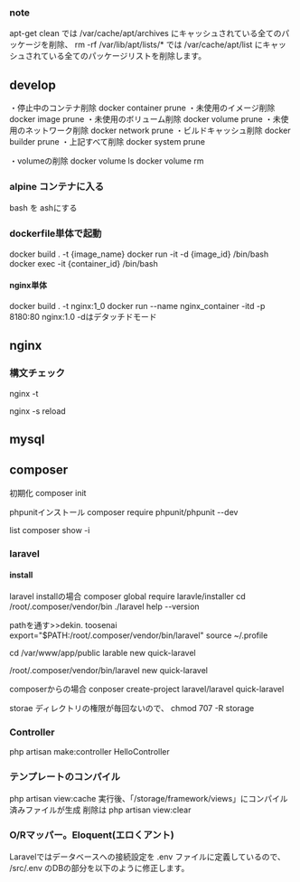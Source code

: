 ### note
apt-get clean では /var/cache/apt/archives にキャッシュされている全てのパッケージを削除、
rm -rf /var/lib/apt/lists/* では /var/cache/apt/list にキャッシュされている全てのパッケージリストを削除します。


## develop
・停止中のコンテナ削除
docker container prune
・未使用のイメージ削除
docker image prune
・未使用のボリューム削除
docker volume prune
・未使用のネットワーク削除
docker network prune
・ビルドキャッシュ削除
docker builder prune
・上記すべて削除
docker system prune

・volumeの削除
docker volume ls
docker volume rm <volume name>

### alpine コンテナに入る
bash を ashにする

### dockerfile単体で起動
docker build . -t {image_name}
docker run -it -d {image_id} /bin/bash
docker exec -it {container_id} /bin/bash

#### nginx単体
docker build . -t nginx:1_0
docker run --name nginx_container -itd -p 8180:80 nginx:1.0
 -dはデタッチドモード

## nginx
### 構文チェック
nginx -t

nginx -s reload
## mysql


## composer 
初期化
composer init

phpunitインストール
composer require phpunit/phpunit --dev


list
composer show -i


### laravel
#### install
laravel installの場合
composer global require laravle/installer
cd /root/.composer/vendor/bin
./laravel help --version

pathを通す>>dekin. toosenai
export="$PATH:/root/.composer/vendor/bin/laravel"
source ~/.profile

cd /var/www/app/public
larable new quick-laravel

/root/.composer/vendor/bin/laravel new quick-laravel

composerからの場合
conposer create-project laravel/laravel quick-laravel

storae ディレクトリの権限が毎回ないので、
chmod 707 -R storage

### Controller
php artisan make:controller HelloController

### テンプレートのコンパイル
php artisan view:cache
実行後、「/storage/framework/views」にコンパイル済みファイルが生成
削除は
php artisan view:clear

### O/Rマッパー。Eloquent(エロくアント)


Laravelではデータベースへの接続設定を .env ファイルに定義しているので、 /src/.env のDBの部分を以下のように修正します。